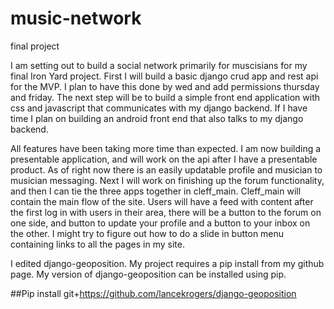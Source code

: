# music-network
final project

I am setting out to build a social network primarily for muscisians for my final Iron Yard project.
First I will build a basic django crud app and rest api for the MVP.  I plan to have this done by wed
and add permissions thursday and friday.  The next step will be to build a simple front end application 
with css and javascript that communicates with my django backend.  If I have time I plan on building 
an android front end that also talks to my django backend.


All features have been taking more time than expected. I am now building a presentable application, and
will work on the api after I have a presentable product.  As of right now there is an easily updatable
profile and musician to musician messaging.  Next I will work on finishing up the forum functionality,
and then I can tie the three apps together in cleff_main.  Cleff_main will contain the main flow of the
site.  Users will have a feed with content after the first log in with users in their area,
there will be a button to the forum on one side, and button to update your profile and a button to your inbox
on the other.  I might try to figure out how to do a slide in button menu containing links to all the pages in 
my site.


I edited django-geoposition.  My project requires a pip install from my github page.  My version of 
django-geoposition can be installed using pip.

##Pip install git+https://github.com/lancekrogers/django-geoposition